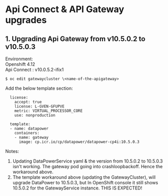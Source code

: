 # Api Connect & API Gateway upgrades



## 1. Upgrading Api Gateway from v10.5.0.2 to v10.5.0.3

Environment: <br>
Openshift 4.12 <br>
Api Connect : v10.0.5.2-ifix1

```
$ oc edit gatewaycluster \<name-of-the-apigateway>
```
Add the below template section:
```
  license:
    accept: true
    license: L-GVEN-GFUPVE
    metric: VIRTUAL_PROCESSOR_CORE
    use: nonproduction

  template:
  - name: datapower
    containers:
    - name: gateway
      image: cp.icr.io/cp/datapower/datapower-cp4i:10.5.0.3
```

Notes: <br>
1. Updating DataPowerService yaml & the version from 10.5.0.2 to 10.5.0.3 isn't working. The gateway pod going into crashloopbackoff. Hence the workaround above.<br>
2. The template workaround above (updating the GatewayCluster), will upgrade DataPower to 10.5.0.3, but In OpenShift console it still shows 10.5.0.2 for the GatewayService instance. THIS IS EXPECTED! 
<br>